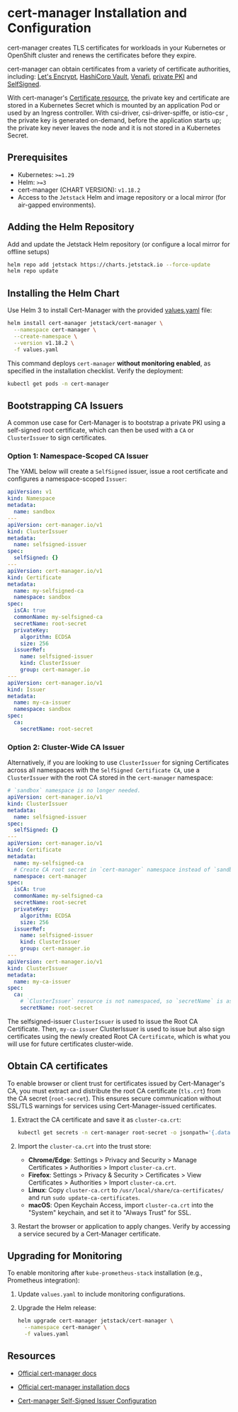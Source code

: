 # cert-manager Installation and Configuration

cert-manager creates TLS certificates for workloads in your Kubernetes or OpenShift cluster and renews the certificates before they expire.

cert-manager can obtain certificates from a variety of certificate authorities, including: [Let's Encrypt](https://cert-manager.io/docs/configuration/acme/), [HashiCorp Vault](https://cert-manager.io/docs/configuration/vault/), [Venafi](https://cert-manager.io/docs/configuration/venafi/), [private PKI](https://cert-manager.io/docs/configuration/ca/) and [SelfSigned](https://cert-manager.io/docs/configuration/selfsigned/).

With cert-manager's [Certificate resource](https://cert-manager.io/docs/usage/certificate/), the private key and certificate are stored in a Kubernetes Secret which is mounted by an application Pod or used by an Ingress controller. With csi-driver, csi-driver-spiffe, or istio-csr , the private key is generated on-demand, before the application starts up; the private key never leaves the node and it is not stored in a Kubernetes Secret.

## Prerequisites

- Kubernetes: `>=1.29`
- Helm: `>=3`
- cert-manager (CHART VERSION): `v1.18.2`
- Access to the `Jetstack` Helm and image repository or a local mirror (for air-gapped environments).

## Adding the Helm Repository

Add and update the Jetstack Helm repository (or configure a local mirror for offline setups)

```bash
helm repo add jetstack https://charts.jetstack.io --force-update
helm repo update
```

## Installing the Helm Chart

Use Helm 3 to install Cert-Manager with the provided [values.yaml](./values.yaml) file:

```bash
helm install cert-manager jetstack/cert-manager \
  --namespace cert-manager \
  --create-namespace \
  --version v1.18.2 \
  -f values.yaml
```

This command deploys `cert-manager` **without monitoring enabled**, as specified in the installation checklist. Verify the deployment:

```bash
kubectl get pods -n cert-manager
```

## Bootstrapping CA Issuers

A common use case for Cert-Manager is to bootstrap a private PKI using a self-signed root certificate, which can then be used with a `CA` or `ClusterIssuer` to sign certificates.

### Option 1: Namespace-Scoped CA Issuer

The YAML below will create a `SelfSigned` issuer, issue a root certificate and configures a namespace-scoped `Issuer`:

```yaml
apiVersion: v1
kind: Namespace
metadata:
  name: sandbox
---
apiVersion: cert-manager.io/v1
kind: ClusterIssuer
metadata:
  name: selfsigned-issuer
spec:
  selfSigned: {}
---
apiVersion: cert-manager.io/v1
kind: Certificate
metadata:
  name: my-selfsigned-ca
  namespace: sandbox
spec:
  isCA: true
  commonName: my-selfsigned-ca
  secretName: root-secret
  privateKey:
    algorithm: ECDSA
    size: 256
  issuerRef:
    name: selfsigned-issuer
    kind: ClusterIssuer
    group: cert-manager.io
---
apiVersion: cert-manager.io/v1
kind: Issuer
metadata:
  name: my-ca-issuer
  namespace: sandbox
spec:
  ca:
    secretName: root-secret
```

### Option 2: Cluster-Wide CA Issuer

Alternatively, if you are looking to use `ClusterIssuer` for signing Certificates across all namespaces with the `SelfSigned Certificate CA`, use a `ClusterIssuer` with the root CA stored in the `cert-manager` namespace:

```yaml
# `sandbox` namespace is no longer needed.
apiVersion: cert-manager.io/v1
kind: ClusterIssuer
metadata:
  name: selfsigned-issuer
spec:
  selfSigned: {}
---
apiVersion: cert-manager.io/v1
kind: Certificate
metadata:
  name: my-selfsigned-ca
  # Create CA root secret in `cert-manager` namespace instead of `sandbox` namespace.
  namespace: cert-manager
spec:
  isCA: true
  commonName: my-selfsigned-ca
  secretName: root-secret
  privateKey:
    algorithm: ECDSA
    size: 256
  issuerRef:
    name: selfsigned-issuer
    kind: ClusterIssuer
    group: cert-manager.io
---
apiVersion: cert-manager.io/v1
kind: ClusterIssuer
metadata:
  name: my-ca-issuer
spec:
  ca:
    # `ClusterIssuer` resource is not namespaced, so `secretName` is assumed to reference secret in `cert-manager` namespace.
    secretName: root-secret
```

The selfsigned-issuer `ClusterIssuer` is used to issue the Root CA Certificate. Then, `my-ca-issuer` ClusterIssuer is used to issue but also sign certificates using the newly created Root CA `Certificate`, which is what you will use for future certificates cluster-wide.

## Obtain CA certificates

To enable browser or client trust for certificates issued by Cert-Manager's CA, you must extract and distribute the root CA certificate (`tls.crt`) from the CA secret (`root-secret`). This ensures secure communication without SSL/TLS warnings for services using Cert-Manager-issued certificates.

1. Extract the CA certificate and save it as `cluster-ca.crt`:

   ```bash
   kubectl get secrets -n cert-manager root-secret -o jsonpath='{.data.tls\.crt}' | base64 -d > cluster-ca.crt
   ```

1. Import the `cluster-ca.crt` into the trust store:

   - **Chrome/Edge**: Settings > Privacy and Security > Manage Certificates > Authorities > Import `cluster-ca.crt`.
   - **Firefox**: Settings > Privacy & Security > Certificates > View Certificates > Authorities > Import `cluster-ca.crt`.
   - **Linux**: Copy `cluster-ca.crt` to `/usr/local/share/ca-certificates/` and run `sudo update-ca-certificates`.
   - **macOS**: Open Keychain Access, import `cluster-ca.crt` into the "System" keychain, and set it to "Always Trust" for SSL.

1. Restart the browser or application to apply changes. Verify by accessing a service secured by a Cert-Manager certificate.

## Upgrading for Monitoring

To enable monitoring after `kube-prometheus-stack` installation (e.g., Prometheus integration):

1. Update `values.yaml` to include monitoring configurations.
1. Upgrade the Helm release:

   ```bash
   helm upgrade cert-manager jetstack/cert-manager \
     --namespace cert-manager \
     -f values.yaml
   ```

## Resources

- [Official cert-manager docs](https://cert-manager.io/docs/)

- [Official cert-manager installation docs](https://cert-manager.io/docs/installation/helm/)

- [Cert-manager Self-Signed Issuer Configuration](https://cert-manager.io/docs/configuration/selfsigned/)
